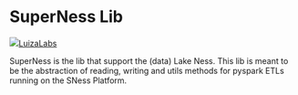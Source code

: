 # SuperNess Lib

[![](https://avatars2.githubusercontent.com/u/2029111?s=30)LuizaLabs](https://medium.com/luizalabs)

SuperNess is the lib that support the (data) Lake Ness. This lib is meant to be the abstraction of reading, writing and utils methods for pyspark ETLs running on the SNess Platform.